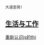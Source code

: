 
```
大道至简!
```
## [生活与工作](https://github.com/raulfang/learnblog/issues/1)  

[重新认识js的thi](http://link.zhihu.com/?target=https%3A//juejin.im/post/59aa71d56fb9a0248d24fae3)


